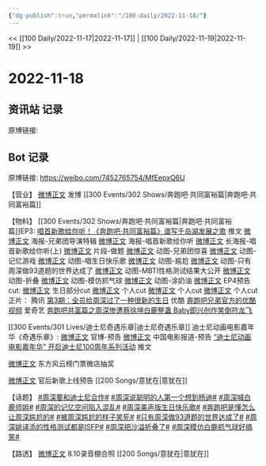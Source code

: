 ```yaml
---
{"dg-publish":true,"permalink":"/100-daily/2022-11-18/"}
---
```



<< [[100 Daily/2022-11-17\|2022-11-17]] | [[100 Daily/2022-11-19\|2022-11-19]] >>

# 2022-11-18

## 资讯站 记录

原博链接:

## Bot 记录

原博链接: https://weibo.com/7452765754/MfEepxQ6U

【营业】
[微博正文](http://weibo.com/1736988591/MfCPhDjlv) 发博 [[300 Events/302 Shows/奔跑吧·共同富裕篇\|奔跑吧·共同富裕篇]]

【物料】
[[300 Events/302 Shows/奔跑吧·共同富裕篇\|奔跑吧·共同富裕篇]]EP3:
[唱首新歌给你听！《奔跑吧·共同富裕篇》谱写千岛湖发展之歌](https://weibo.cn/sinaurl?u=https%3A%2F%2Fmp.weixin.qq.com%2Fs%2FFO8jeb-VmUGrRR7suX0uQQ) 推文
[微博正文](https://weibo.com/5242381821/Mfz4S0ucf) 海报-兄弟团导演特辑
[微博正文](https://weibo.com/5242381821/Mfz8Xdt1u) 海报-唱首新歌给你听
[微博正文](https://weibo.com/5242381821/MfzppeFze) 长海报-唱首新歌给你听(上)
[微博正文](https://weibo.com/5242381821/MfzBk30wO) 片段-做题
[微博正文](https://weibo.com/5242381821/MfCb70IRJ) 动图-兄弟团惊喜
[微博正文](https://weibo.com/5242381821/MfDfiuq5Q) 动图-记忆游戏
[微博正文](https://weibo.com/5242381821/MfDofm46O) 动图-唱生日快乐歌
[微博正文](https://weibo.com/5242381821/MfDp3ioSh) 动图-尴尬
[微博正文](https://weibo.com/5242381821/MfDpOjAVj) 动图-只有周深做93道题的世界达成了
[微博正文](https://weibo.com/5242381821/MfDrfvBOA) 动图-MBTI性格测试结果大公开
[微博正文](https://weibo.com/5242381821/MfDwtneJX) 动图-折叠
[微博正文](https://weibo.com/5242381821/MfDLf79dp) 动图-模仿抓气球
[微博正文](https://weibo.com/5242381821/MfDVRe4uI) 动图-涂奶油
[微博正文](https://weibo.com/5242381821/MfE0cost7) EP4预告
cut:
[微博正文](http://weibo.com/1371117067/MfDt3hTDN) 生日部分cut
[微博正文](http://weibo.com/1591169702/MfDQue0c3) 个人cut
[微博正文](http://weibo.com/1371117067/MfDTUAUyA) 个人cut
[微博正文](https://m.weibo.cn/5876797510/4837340940600374) 个人cut
正片：
腾讯 [第3期：全员给周深过了一种很新的生日](https://weibo.cn/sinaurl?u=https%3A%2F%2Fv.qq.com%2Fx%2Fcover%2Fmzc00200my8s5sr%2Fd0044j0my2a.html)
优酷 [奔跑吧兄弟官方的优酷视频](https://weibo.cn/sinaurl?u=https%3A%2F%2Fv.youku.com%2Fv_show%2Fid_XNTkxNjY1NTQyOA%3D%3D.html)
爱奇艺 [奔跑吧共富篇之周深惨遭蔡徐坤白鹿整蛊 Baby即兴创作笑倒符龙飞](https://weibo.cn/sinaurl?u=https%3A%2F%2Fwww.iqiyi.com%2Fv_dxxg4yzrg8.html)

[[300 Events/301 Lives/迪士尼奇遇乐章\|迪士尼奇遇乐章]]
迪士尼动画电影嘉年华《奇遇乐章》:
[微博正文](http://weibo.com/1642553272/Mfzp8mW2g) 官博-预告
[微博正文](https://weibo.com/1261788454/MfACVhPWw) 中国电影报道-预告
[“迪士尼动画电影嘉年华” 开启迪士尼100周年系列活动](https://weibo.cn/sinaurl?u=https%3A%2F%2Fmp.weixin.qq.com%2Fs%2FoQwJggPIm1VCb9iupzuPzg) 推文

[微博正文](https://m.weibo.cn/7644356903/4837279234001604) 东方风云榜门票微店抽奖

[微博正文](http://weibo.com/5248300719/MfDHUy03b) 官后新歌上线预告 [[200 Songs/意犹在\|意犹在]]

【话题】
[#周深要和迪士尼合作#](https://s.weibo.com/weibo?q=%23%E5%91%A8%E6%B7%B1%E8%A6%81%E5%92%8C%E8%BF%AA%E5%A3%AB%E5%B0%BC%E5%90%88%E4%BD%9C%23)
[#周深说聪明的人第一个想到杨迪#](https://s.weibo.com/weibo?q=%23%E5%91%A8%E6%B7%B1%E8%AF%B4%E8%81%AA%E6%98%8E%E7%9A%84%E4%BA%BA%E7%AC%AC%E4%B8%80%E4%B8%AA%E6%83%B3%E5%88%B0%E6%9D%A8%E8%BF%AA%23)
[#周深喊白鹿师姐#](https://s.weibo.com/weibo?q=%23%E5%91%A8%E6%B7%B1%E5%96%8A%E7%99%BD%E9%B9%BF%E5%B8%88%E5%A7%90%23)
[#周深的记忆空间陷入混乱#](https://s.weibo.com/weibo?q=%23%E5%91%A8%E6%B7%B1%E7%9A%84%E8%AE%B0%E5%BF%86%E7%A9%BA%E9%97%B4%E9%99%B7%E5%85%A5%E6%B7%B7%E4%B9%B1%23)
[#周深美声版生日快乐歌#](https://s.weibo.com/weibo?q=%23%E5%91%A8%E6%B7%B1%E7%BE%8E%E5%A3%B0%E7%89%88%E7%94%9F%E6%97%A5%E5%BF%AB%E4%B9%90%E6%AD%8C%23)
[#奔跑吧是懂怎么让周深尴尬的#](https://s.weibo.com/weibo?q=%23%E5%A5%94%E8%B7%91%E5%90%A7%E6%98%AF%E6%87%82%E6%80%8E%E4%B9%88%E8%AE%A9%E5%91%A8%E6%B7%B1%E5%B0%B4%E5%B0%AC%E7%9A%84%23)
[#被周深尴尬的样子笑死#](https://s.weibo.com/weibo?q=%23%E8%A2%AB%E5%91%A8%E6%B7%B1%E5%B0%B4%E5%B0%AC%E7%9A%84%E6%A0%B7%E5%AD%90%E7%AC%91%E6%AD%BB%23)
[#只有周深做93道题的世界达成了#](https://s.weibo.com/weibo?q=%23%E5%8F%AA%E6%9C%89%E5%91%A8%E6%B7%B1%E5%81%9A93%E9%81%93%E9%A2%98%E7%9A%84%E4%B8%96%E7%95%8C%E8%BE%BE%E6%88%90%E4%BA%86%23)
[#周深姚译添的性格测试都是ISFP#](https://s.weibo.com/weibo?q=%23%E5%91%A8%E6%B7%B1%E5%A7%9A%E8%AF%91%E6%B7%BB%E7%9A%84%E6%80%A7%E6%A0%BC%E6%B5%8B%E8%AF%95%E9%83%BD%E6%98%AFISFP%23)
[#周深把沙溢折叠了#](https://s.weibo.com/weibo?q=%23%E5%91%A8%E6%B7%B1%E6%8A%8A%E6%B2%99%E6%BA%A2%E6%8A%98%E5%8F%A0%E4%BA%86%23)
[#周深模仿白鹿抓气球好搞笑#](https://s.weibo.com/weibo?q=%23%E5%91%A8%E6%B7%B1%E6%A8%A1%E4%BB%BF%E7%99%BD%E9%B9%BF%E6%8A%93%E6%B0%94%E7%90%83%E5%A5%BD%E6%90%9E%E7%AC%91%23)

【路透】
[微博正文](https://m.weibo.cn/7568338314/4837239392310778) 8.10录音棚合照 [[200 Songs/意犹在\|意犹在]]
